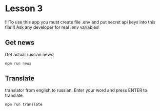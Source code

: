 # Lesson 3

!!!To use this app you must create file .env and put secret api keys into this file!!! Ask any developer for real .env variables!

## Get news

Get actual russian news!

```
npm run news
```

## Translate

translator from english to russian. Enter your word and press ENTER to translate.

```
npm run translate
```
